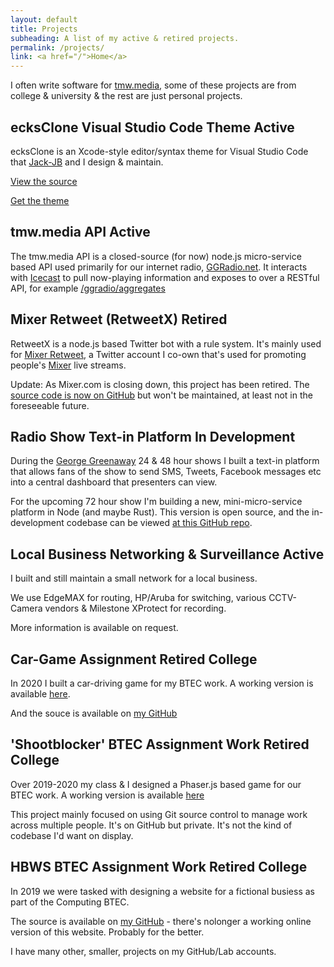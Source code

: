 ```yaml
---
layout: default
title: Projects
subheading: A list of my active & retired projects.
permalink: /projects/
link: <a href="/">Home</a>
---
```


I often write software for [tmw.media](https://tmw.media), some of these projects are from college & university
& the rest are just personal projects.

## ecksClone Visual Studio Code Theme <span class="label active">Active</span>
ecksClone is an Xcode-style editor/syntax theme for Visual Studio Code that [Jack-JB](https://jburrows.tech)
and I design & maintain. 

[View the source](https://github.com/nevexo/ecksclone)

[Get the theme](https://marketplace.visualstudio.com/items?itemName=NevexoJack-JB.ecksclone)

## tmw.media API <span class="label active">Active</span>
The tmw.media API is a closed-source (for now) node.js micro-service based API used primarily for our internet radio,
[GGRadio.net](https://ggradio.net). It interacts with [Icecast](https://www.icecast.org/) to pull now-playing information
and exposes to over a RESTful API, for example [/ggradio/aggregates](https://api.tmw.media/v4.1/ggradio/aggregates)

## Mixer Retweet (RetweetX) <span class="label retired">Retired</span>
RetweetX is a node.js based Twitter bot with a rule system. It's mainly used for 
[Mixer Retweet](https://twitter.com/mixerretweet), a Twitter account I co-own that's used for promoting people's
[Mixer](https://mixer.com) live streams. 

Update:
As Mixer.com is closing down, this project has been retired. The [source code is now on GitHub](https://github.com/nevexo/retweetx)
but won't be maintained, at least not in the foreseeable future.

## Radio Show Text-in Platform <span class="label in-development">In Development</span>
During the [George Greenaway](https://www.facebook.com/TheGeorgeGreenawayShow/?ref=aymt_homepage_panel&eid=ARBpjaWC8sElfztJObZAB6F4hKmRHL9Y6J-coNtqXMPuXoBFhvCbbcC72MT0LimJqt5_9fsaVwZqAGiE) 24 & 48 hour shows I built
a text-in platform that allows fans of the show to send SMS, Tweets, Facebook messages etc into a central dashboard
that presenters can view.

For the upcoming 72 hour show I'm building a new, mini-micro-service platform in Node (and maybe Rust). 
This version is open source, and the in-development codebase can be viewed 
[at this GitHub repo](https://github.com/georgegreenawayshow/messaging).

## Local Business Networking & Surveillance <span class="label active">Active</span>
I built and still maintain a small network for a local business.

We use EdgeMAX for routing, HP/Aruba for switching, various CCTV-Camera vendors & Milestone XProtect for recording.

More information is available on request.

## Car-Game Assignment <span class="label retired">Retired</span> <span class="label college">College</span>
In 2020 I built a car-driving game for my BTEC work. A working version is available
 [here](https://car-game.nevexo.space).

And the souce is available on [my GitHub](https://github.com/nevexo/u14-a2)

## 'Shootblocker' BTEC Assignment Work <span class="label retired">Retired</span> <span class="label college">College</span>
Over 2019-2020 my class & I designed a Phaser.js based game for our BTEC work. A working version
is available [here](https://shootblocker.nevexo.space)

This project mainly focused on using Git source control to manage work across multiple people. It's on GitHub
but private. It's not the kind of codebase I'd want on display.

## HBWS BTEC Assignment Work <span class="label retired">Retired</span> <span class="label college">College</span>
In 2019 we were tasked with designing a website for a fictional busiess as part of the Computing BTEC. 

The source is available on [my GitHub](https://github.com/Nevexo/Unit-15-Assignment-2) - there's nolonger a working
online version of this website. Probably for the better.

<p class="footer">I have many other, smaller, projects on my GitHub/Lab accounts.</p>
